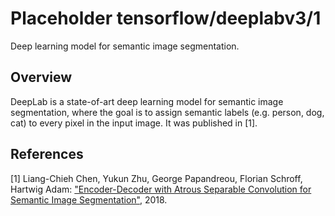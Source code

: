# Placeholder tensorflow/deeplabv3/1
Deep learning model for semantic image segmentation.

<!-- module-type: image-segmentation -->
<!-- task: image-segmentation -->

## Overview

DeepLab is a state-of-art deep learning model for semantic image segmentation,
where the goal is to assign semantic labels (e.g. person, dog, cat) to every
pixel in the input image. It was published in [1].

## References

[1] Liang-Chieh Chen, Yukun Zhu, George Papandreou, Florian Schroff, Hartwig
Adam:
["Encoder-Decoder with Atrous Separable Convolution for Semantic Image Segmentation"](https://arxiv.org/abs/1802.02611), 2018.
